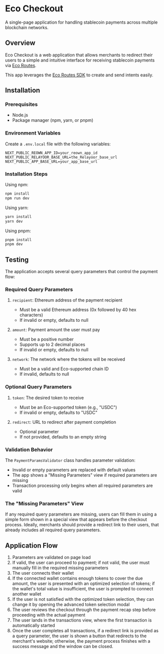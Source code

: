 # Eco Checkout

A single-page application for handling stablecoin payments across multiple blockchain networks.

## Overview

Eco Checkout is a web application that allows merchants to redirect their users to a simple and intuitive interface for receiving stablecoin payments via [Eco Routes](https://eco.com/docs/routes/overview).

This app leverages the [Eco Routes SDK](https://github.com/eco-toolkit/sdk/blob/main/README.md) to create and send intents easily.

## Installation

### Prerequisites

- Node.js
- Package manager (npm, yarn, or pnpm)

### Environment Variables

Create a `.env.local` file with the following variables:

```env
NEXT_PUBLIC_REOWN_APP_ID=your_reown_app_id
NEXT_PUBLIC_RELAYOOR_BASE_URL=the_Relayoor_base_url
NEXT_PUBLIC_APP_BASE_URL=your_app_base_url
```

### Installation Steps

Using npm:

```bash
npm install
npm run dev
```

Using yarn:

```bash
yarn install
yarn dev
```

Using pnpm:

```bash
pnpm install
pnpm dev
```

## Testing

The application accepts several query parameters that control the payment flow:

### Required Query Parameters

1. `recipient`: Ethereum address of the payment recipient

   - Must be a valid Ethereum address (0x followed by 40 hex characters)
   - If invalid or empty, defaults to null

2. `amount`: Payment amount the user must pay

   - Must be a positive number
   - Supports up to 2 decimal places
   - If invalid or empty, defaults to null

3. `network`: The network where the tokens will be received

   - Must be a valid and Eco-supported chain ID
   - If invalid, defaults to null

### Optional Query Parameters

1. `token`: The desired token to receive

   - Must be an Eco-supported token (e.g., "USDC")
   - If invalid or empty, defaults to "USDC"

2. `redirect`: URL to redirect after payment completion
   - Optional parameter
   - If not provided, defaults to an empty string

### Validation Behavior

The `PaymentParamsValidator` class handles parameter validation:

- Invalid or empty parameters are replaced with default values
- The app shows a "Missing Parameters" view if required parameters are missing
- Transaction processing only begins when all required parameters are valid

### The "Missing Parameters" View

If any required query parameters are missing, users can fill them in using a simple form shown in a special view that appears before the checkout process. Ideally, merchants should provide a redirect link to their users, that already includes all required query parameters.

## Application Flow

1. Parameters are validated on page load
2. If valid, the user can proceed to payment; if not valid, the user must manually fill in the required missing parameters
3. The user connects their wallet
4. If the connected wallet contains enough tokens to cover the due amount, the user is presented with an optimized selection of tokens; if the wallet's total value is insufficient, the user is prompted to connect another wallet
5. If the user is not satisfied with the optimized token selection, they can change it by opening the advanced token selection modal
6. The user reviews the checkout through the payment recap step before proceeding with the actual payment
7. The user lands in the transactions view, where the first transaction is automatically started
8. Once the user completes all transactions, if a redirect link is provided as a query parameter, the user is shown a button that redirects to the merchant's website; otherwise, the payment process finishes with a success message and the window can be closed.
